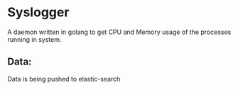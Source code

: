 # Syslogger

A daemon written in golang to get CPU and Memory usage of the processes running in system. 

## Data:

Data is being pushed to elastic-search
